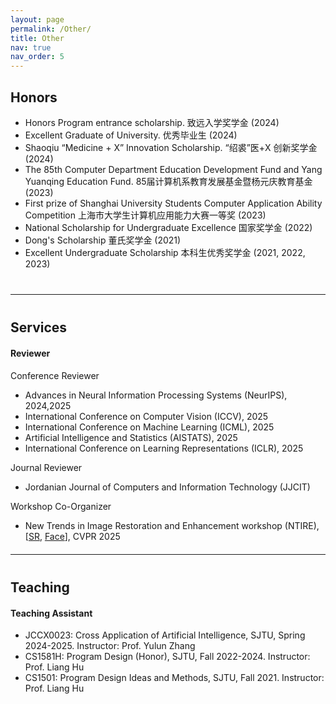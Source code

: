 ```yaml
---
layout: page
permalink: /Other/
title: Other
nav: true
nav_order: 5
---
```

## **Honors**
- Honors Program entrance scholarship. 致远入学奖学金 (2024)
- Excellent Graduate of University. 优秀毕业生 (2024)
- Shaoqiu “Medicine + X” Innovation Scholarship. “绍裘”医+X 创新奖学金 (2024)
- The 85th Computer Department Education Development Fund and Yang Yuanqing Education Fund. 85届计算机系教育发展基金暨杨元庆教育基金 (2023)
- First prize of Shanghai University Students Computer Application Ability Competition 上海市大学生计算机应用能力大赛一等奖 (2023)
- National Scholarship for Undergraduate Excellence 国家奖学金 (2022)
- Dong's Scholarship 董氏奖学金 (2021)
- Excellent Undergraduate Scholarship 本科生优秀奖学金 (2021, 2022, 2023)

<div style="margin-bottom: 40px;"></div>

---

<div style="margin-bottom: 40px;"></div>

## **Services**

<div style="margin-bottom: 20px;"></div>

#### Reviewer

Conference Reviewer

- Advances in Neural Information Processing Systems (NeurIPS), 2024,2025
- International Conference on Computer Vision (ICCV), 2025
- International Conference on Machine Learning (ICML), 2025
- Artificial Intelligence and Statistics (AISTATS), 2025
- International Conference on Learning Representations (ICLR), 2025

Journal Reviewer

- Jordanian Journal of Computers and Information Technology (JJCIT)

Workshop Co-Organizer

- New Trends in Image Restoration and Enhancement workshop (NTIRE),[[SR](https://ntire-sr.github.io/), [Face](https://ntire-face.github.io/)], CVPR 2025

<div style="margin-bottom: 20px;"></div>

---

<div style="margin-bottom: 40px;"></div>

## **Teaching**

<div style="margin-bottom: 20px;"></div>

#### Teaching Assistant

- JCCX0023: Cross Application of Artificial Intelligence, SJTU, Spring 2024-2025. Instructor: Prof. Yulun Zhang
- CS1581H: Program Design (Honor), SJTU, Fall 2022-2024. Instructor: Prof. Liang Hu
- CS1501: Program Design Ideas and Methods, SJTU, Fall 2021. Instructor: Prof. Liang Hu